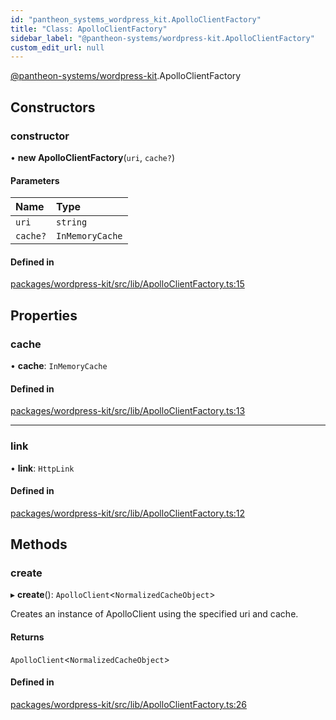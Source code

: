 ```yaml
---
id: "pantheon_systems_wordpress_kit.ApolloClientFactory"
title: "Class: ApolloClientFactory"
sidebar_label: "@pantheon-systems/wordpress-kit.ApolloClientFactory"
custom_edit_url: null
---
```


[@pantheon-systems/wordpress-kit](../modules/pantheon_systems_wordpress_kit.md).ApolloClientFactory

## Constructors

### constructor

• **new ApolloClientFactory**(`uri`, `cache?`)

#### Parameters

| Name | Type |
| :------ | :------ |
| `uri` | `string` |
| `cache?` | `InMemoryCache` |

#### Defined in

[packages/wordpress-kit/src/lib/ApolloClientFactory.ts:15](https://github.com/CobyPear/decoupled-kit-js/blob/8d34568/packages/wordpress-kit/src/lib/ApolloClientFactory.ts#L15)

## Properties

### cache

• **cache**: `InMemoryCache`

#### Defined in

[packages/wordpress-kit/src/lib/ApolloClientFactory.ts:13](https://github.com/CobyPear/decoupled-kit-js/blob/8d34568/packages/wordpress-kit/src/lib/ApolloClientFactory.ts#L13)

___

### link

• **link**: `HttpLink`

#### Defined in

[packages/wordpress-kit/src/lib/ApolloClientFactory.ts:12](https://github.com/CobyPear/decoupled-kit-js/blob/8d34568/packages/wordpress-kit/src/lib/ApolloClientFactory.ts#L12)

## Methods

### create

▸ **create**(): `ApolloClient`<`NormalizedCacheObject`\>

Creates an instance of ApolloClient using the specified uri and cache.

#### Returns

`ApolloClient`<`NormalizedCacheObject`\>

#### Defined in

[packages/wordpress-kit/src/lib/ApolloClientFactory.ts:26](https://github.com/CobyPear/decoupled-kit-js/blob/8d34568/packages/wordpress-kit/src/lib/ApolloClientFactory.ts#L26)
